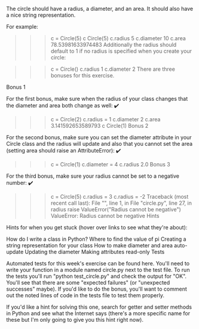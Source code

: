 The circle should have a radius, a diameter, and an area. It should also have a nice string representation.

For example:

>>> c = Circle(5)
>>> c
Circle(5)
>>> c.radius
5
>>> c.diameter
10
>>> c.area
78.53981633974483
Additionally the radius should default to 1 if no radius is specified when you create your circle:

>>> c = Circle()
>>> c.radius
1
>>> c.diameter
2
There are three bonuses for this exercise.

Bonus 1

For the first bonus, make sure when the radius of your class changes that the diameter and area both change as well: ✔️

>>> c = Circle(2)
>>> c.radius = 1
>>> c.diameter
2
>>> c.area
3.141592653589793
>>> c
Circle(1)
Bonus 2

For the second bonus, make sure you can set the diameter attribute in your Circle class and the radius will update and also that you cannot set the area (setting area should raise an AttributeError): ✔️

>>> c = Circle(1)
>>> c.diameter = 4
>>> c.radius
2.0
Bonus 3

For the third bonus, make sure your radius cannot be set to a negative number: ✔️

>>> c = Circle(5)
>>> c.radius = 3
>>> c.radius = -2
Traceback (most recent call last):
  File "<stdin>", line 1, in <module>
  File "circle.py", line 27, in radius
    raise ValueError("Radius cannot be negative")
ValueError: Radius cannot be negative
Hints

Hints for when you get stuck (hover over links to see what they're about):

How do I write a class in Python?
Where to find the value of pi
Creating a string representation for your class
How to make diameter and area auto-update
Updating the diameter
Making attributes read-only
Tests

Automated tests for this week's exercise can be found here. You'll need to write your function in a module named circle.py next to the test file. To run the tests you'll run "python test_circle.py" and check the output for "OK". You'll see that there are some "expected failures" (or "unexpected successes" maybe). If you'd like to do the bonus, you'll want to comment out the noted lines of code in the tests file to test them properly.

If you'd like a hint for solving this one, search for getter and setter methods in Python and see what the Internet says (there's a more specific name for these but I'm only going to give you this hint right now).
